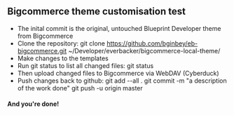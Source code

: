 ## Bigcommerce theme customisation test
- The inital commit is the original, untouched Blueprint Developer theme from Bigcommerce
- Clone the repository: git clone https://github.com/bginbey/eb-bigcommerce.git ~/Developer/everbacker/bigcommerce-local-theme/
- Make changes to the templates
- Run git status to list all changed files:
git status
- Then upload changed files to Bigcommerce via WebDAV (Cyberduck)
- Push changes back to github:
git add --all .
git commit -m "a description of the work done"
git push -u origin master

#### And you're done!
